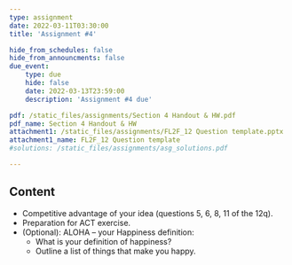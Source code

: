 ```yaml
---
type: assignment
date: 2022-03-11T03:30:00
title: 'Assignment #4'

hide_from_schedules: false
hide_from_announcments: false
due_event:
    type: due
    hide: false
    date: 2022-03-13T23:59:00
    description: 'Assignment #4 due'

pdf: /static_files/assignments/Section 4 Handout & HW.pdf
pdf_name: Section 4 Handout & HW
attachment1: /static_files/assignments/FL2F_12 Question template.pptx
attachment1_name: FL2F_12 Question template
#solutions: /static_files/assignments/asg_solutions.pdf

---
```

## Content
- Competitive advantage of your idea (questions 5, 6, 8, 11 of the 12q).
- Preparation for ACT exercise.
- (Optional):   ALOHA – your Happiness definition:
    - What is your definition of happiness?
    - Outline a list of things that make you happy.



